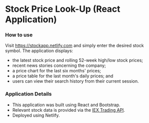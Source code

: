 # Stock Price Look-Up (React Application)

### How to use
Visit https://stockapp.netlify.com and simply enter the desired stock symbol. The application displays:

- the latest stock price and rolling 52-week high/low stock prices;
- recent news stories concerning the company;
- a price chart for the last six months' prices;
- a price table for the last month's daily prices; and
- users can view their search history from their current session.

### Application Details

- This application was built using React and Bootstrap. 
- Relevant stock data is provided via the <a href="https://iextrading.com/developer/docs/">IEX Trading API</a>. 
- Deployed using Netlify. 
